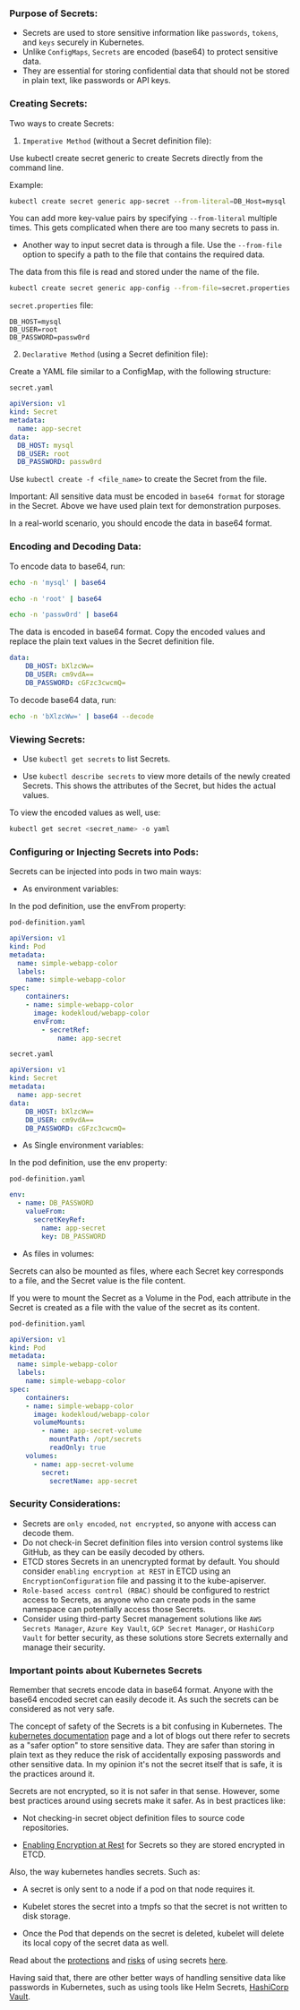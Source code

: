 ### Purpose of Secrets:

- Secrets are used to store sensitive information like `passwords`, `tokens`, and `keys` securely in Kubernetes.
- Unlike `ConfigMaps`, `Secrets` are encoded (base64) to protect sensitive data.
- They are essential for storing confidential data that should not be stored in plain text, like passwords or API keys.

### Creating Secrets:

Two ways to create Secrets:

1. `Imperative Method` (without a Secret definition file):

Use kubectl create secret generic to create Secrets directly from the command line.

Example:

```bash
kubectl create secret generic app-secret --from-literal=DB_Host=mysql
```
You can add more key-value pairs by specifying `--from-literal` multiple times. This gets complicated when there are too many secrets to pass in.

- Another way to input secret data is through a file. Use the `--from-file` option to specify a path to the file that contains the required data.

The data from this file is read and stored under the name of the file.

```bash
kubectl create secret generic app-config --from-file=secret.properties
```

`secret.properties` file:

```secret.properties
DB_HOST=mysql
DB_USER=root
DB_PASSWORD=passw0rd
```

2. `Declarative Method` (using a Secret definition file):

Create a YAML file similar to a ConfigMap, with the following structure:

`secret.yaml`

```yaml
apiVersion: v1
kind: Secret
metadata:
  name: app-secret
data:
  DB_HOST: mysql
  DB_USER: root
  DB_PASSWORD: passw0rd
```

Use `kubectl create -f <file_name>` to create the Secret from the file.

Important: All sensitive data must be encoded in `base64 format` for storage in the Secret. Above we have used plain text for demonstration purposes. 

In a real-world scenario, you should encode the data in base64 format.

### Encoding and Decoding Data:

To encode data to base64, run:

```bash
echo -n 'mysql' | base64
```

```bash
echo -n 'root' | base64
```

```bash
echo -n 'passw0rd' | base64
```

The data is encoded in base64 format. Copy the encoded values and replace the plain text values in the Secret definition file.

```yaml
data:
    DB_HOST: bXlzcWw=
    DB_USER: cm9vdA==
    DB_PASSWORD: cGFzc3cwcmQ=
```

To decode base64 data, run:

```bash
echo -n 'bXlzcWw=' | base64 --decode
```

### Viewing Secrets:

- Use `kubectl get secrets` to list Secrets.

- Use `kubectl describe secrets` to view more details of the newly created Secrets. This shows the attributes of the Secret, but hides the actual values.

To view the encoded values as well, use:

```bash
kubectl get secret <secret_name> -o yaml
```

### Configuring or Injecting Secrets into Pods:

Secrets can be injected into pods in two main ways:

- As environment variables:

In the pod definition, use the envFrom property:

`pod-definition.yaml`

```yaml
apiVersion: v1
kind: Pod
metadata:
  name: simple-webapp-color
  labels:
    name: simple-webapp-color
spec:
    containers:
    - name: simple-webapp-color
      image: kodekloud/webapp-color
      envFrom:
        - secretRef:
            name: app-secret
```

`secret.yaml`

```yaml
apiVersion: v1
kind: Secret
metadata:
  name: app-secret
data:
    DB_HOST: bXlzcWw=
    DB_USER: cm9vdA==
    DB_PASSWORD: cGFzc3cwcmQ=
```

- As Single environment variables:

In the pod definition, use the env property:

`pod-definition.yaml`

```yaml
env:
  - name: DB_PASSWORD
    valueFrom:
      secretKeyRef:
        name: app-secret
        key: DB_PASSWORD
```

- As files in volumes:

Secrets can also be mounted as files, where each Secret key corresponds to a file, and the Secret value is the file content.

If you were to mount the Secret as a Volume in the Pod, each attribute in the Secret is created as a file with the value of the secret as its content.

`pod-definition.yaml`

```yaml
apiVersion: v1
kind: Pod
metadata:
  name: simple-webapp-color
  labels:
    name: simple-webapp-color
spec:
    containers:
    - name: simple-webapp-color
      image: kodekloud/webapp-color
      volumeMounts:
        - name: app-secret-volume
          mountPath: /opt/secrets
          readOnly: true
    volumes:
      - name: app-secret-volume
        secret:
          secretName: app-secret
```


### Security Considerations:

- Secrets are `only encoded`, `not encrypted`, so anyone with access can decode them.
- Do not check-in Secret definition files into version control systems like GitHub, as they can be easily decoded by others.
- ETCD stores Secrets in an unencrypted format by default. You should consider `enabling encryption at REST` in ETCD using an `EncryptionConfiguration` file and passing it to the kube-apiserver.
- `Role-based access control (RBAC)` should be configured to restrict access to Secrets, as anyone who can create pods in the same namespace can potentially access those Secrets.
- Consider using third-party Secret management solutions like `AWS Secrets Manager`, `Azure Key Vault`, `GCP Secret Manager`, or `HashiCorp Vault` for better security, as these solutions store Secrets externally and manage their security.

### Important points about Kubernetes Secrets

Remember that secrets encode data in base64 format. Anyone with the base64 encoded secret can easily decode it. As such the secrets can be considered as not very safe.

The concept of safety of the Secrets is a bit confusing in Kubernetes. The [kubernetes documentation](https://kubernetes.io/docs/concepts/configuration/secret) page and a lot of blogs out there refer to secrets as a "safer option" to store sensitive data. They are safer than storing in plain text as they reduce the risk of accidentally exposing passwords and other sensitive data. In my opinion it's not the secret itself that is safe, it is the practices around it.

Secrets are not encrypted, so it is not safer in that sense. However, some best practices around using secrets make it safer. As in best practices like:

- Not checking-in secret object definition files to source code repositories.

- [Enabling Encryption at Rest](https://kubernetes.io/docs/tasks/administer-cluster/encrypt-data/) for Secrets so they are stored encrypted in ETCD.


Also, the way kubernetes handles secrets. Such as:

- A secret is only sent to a node if a pod on that node requires it.

- Kubelet stores the secret into a tmpfs so that the secret is not written to disk storage.

- Once the Pod that depends on the secret is deleted, kubelet will delete its local copy of the secret data as well.

Read about the [protections](https://kubernetes.io/docs/concepts/configuration/secret/#protections) and [risks](https://kubernetes.io/docs/concepts/configuration/secret/#risks) of using secrets [here](https://kubernetes.io/docs/concepts/configuration/secret/#risks).

Having said that, there are other better ways of handling sensitive data like passwords in Kubernetes, such as using tools like Helm Secrets, [HashiCorp Vault](https://www.vaultproject.io/).

